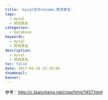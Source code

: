 ```yaml
---
title: 'mysql命令rename:修改表名'
tags:
  - mysql
  - 修改表名
categories:
  - Database
keywords:
  - mysql
  - 修改表名
description:
  - mysql
  - 修改表名
toc: false
date: 2017-04-26 15:10:06
thumbnail:
banner:
---
```

参考：http://c.biancheng.net/cpp/html/1457.html